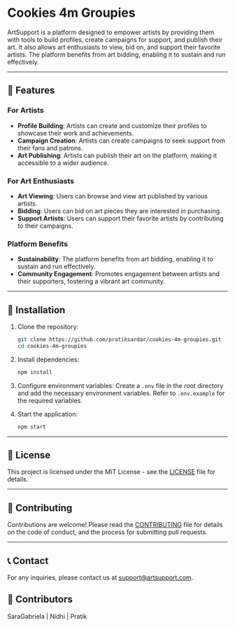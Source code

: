 # Cookies 4m Groupies

ArtSupport is a platform designed to empower artists by providing them with tools to build profiles, create campaigns for support, and publish their art. It also allows art enthusiasts to view, bid on, and support their favorite artists. The platform benefits from art bidding, enabling it to sustain and run effectively.

---

## 🚀 Features

### For Artists
- **Profile Building**: Artists can create and customize their profiles to showcase their work and achievements.
- **Campaign Creation**: Artists can create campaigns to seek support from their fans and patrons.
- **Art Publishing**: Artists can publish their art on the platform, making it accessible to a wider audience.

### For Art Enthusiasts
- **Art Viewing**: Users can browse and view art published by various artists.
- **Bidding**: Users can bid on art pieces they are interested in purchasing.
- **Support Artists**: Users can support their favorite artists by contributing to their campaigns.

### Platform Benefits
- **Sustainability**: The platform benefits from art bidding, enabling it to sustain and run effectively.
- **Community Engagement**: Promotes engagement between artists and their supporters, fostering a vibrant art community.

---

## 🔧 Installation

1. Clone the repository:
   ```bash
   git clone https://github.com/pratiksardar/cookies-4m-groupies.git
   cd cookies-4m-groupies
   ```

2. Install dependencies:
   ```bash
   npm install
   ```

3. Configure environment variables:
   Create a `.env` file in the root directory and add the necessary environment variables. Refer to `.env.example` for the required variables.

4. Start the application:
   ```bash
   npm start
   ```

---

## 📄 License

This project is licensed under the MIT License - see the [LICENSE](LICENSE) file for details.

---

## 🤝 Contributing

Contributions are welcome! Please read the [CONTRIBUTING](CONTRIBUTING.md) file for details on the code of conduct, and the process for submitting pull requests.

---

## 📞 Contact

For any inquiries, please contact us at [support@artsupport.com](mailto:support@artsupport.com).

## 🤝 Contributors

SaraGabriela | Nidhi | Pratik
